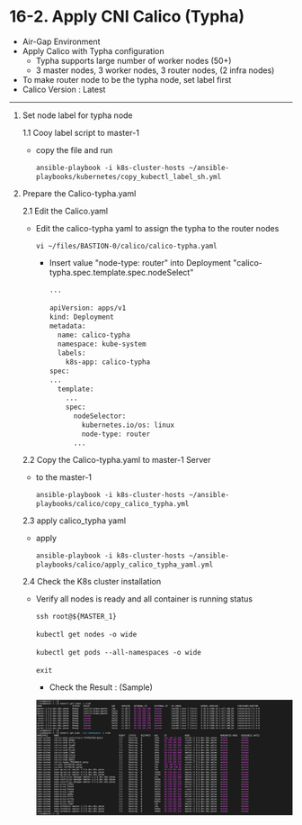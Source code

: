 # **16-2. Apply CNI Calico (Typha)**

- Air-Gap Environment
- Apply Calico with Typha configuration
  - Typha supports large number of worker nodes (50+)
  - 3 master nodes, 3 worker nodes, 3 router nodes, (2 infra nodes)
- To make router node to be the typha node, set label first
- Calico Version : Latest

--- 

1. Set node label for typha node

    1.1 Cooy label script to master-1   
    - copy the file and run

          ansible-playbook -i k8s-cluster-hosts ~/ansible-playbooks/kubernetes/copy_kubectl_label_sh.yml


2. Prepare the Calico-typha.yaml

    2.1 Edit the Calico.yaml
    - Edit the calico-typha yaml to assign the typha to the router nodes

          vi ~/files/BASTION-0/calico/calico-typha.yaml
          
      - Insert value "node-type: router" into Deployment "calico-typha.spec.template.spec.nodeSelect"

            ...

            apiVersion: apps/v1
            kind: Deployment
            metadata:
              name: calico-typha
              namespace: kube-system
              labels:
                k8s-app: calico-typha
            spec:
            ...
              template:
                ...
                spec:
                  nodeSelector:
                    kubernetes.io/os: linux
                    node-type: router
                  ...


    2.2 Copy the Calico-typha.yaml to master-1 Server
    - to the master-1

          ansible-playbook -i k8s-cluster-hosts ~/ansible-playbooks/calico/copy_calico_typha.yml


    2.3 apply calico_typha yaml   
    - apply

          ansible-playbook -i k8s-cluster-hosts ~/ansible-playbooks/calico/apply_calico_typha_yaml.yml


    2.4 Check the K8s cluster installation

    - Verify all nodes is ready and all container is running status

          ssh root@${MASTER_1}

          kubectl get nodes -o wide

          kubectl get pods --all-namespaces -o wide

          exit


      - Check the Result : (Sample)

      <img src="./images/k8s-cluster-after-cni-applied.png" width="1000px" title="K8s Cluster after CNI Applied"></img><br/>
      
